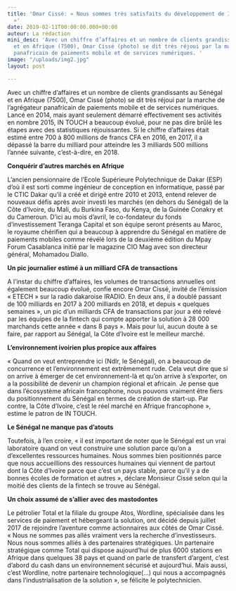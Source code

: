 ```yaml
---
title: 'Omar Cissé: « Nous sommes très satisfaits du développement de IN TOUCH aujourd’hui
  »'
date: 2019-02-11T00:00:00.000+00:00
auteur: La rédaction
mini_desc: 'Avec un chiffre d’affaires et un nombre de clients grandissants au Sénégal
  et en Afrique (7500), Omar Cissé (photo) se dit très réjoui par la marche de l’agrégateur
  panafricain de paiements mobile et de services numériques. '
image: "/uploads/img2.jpg"
layout: post

---
```

Avec un chiffre d’affaires et un nombre de clients grandissants au Sénégal et en Afrique (7500), Omar Cissé (photo) se dit très réjoui par la marche de l’agrégateur panafricain de paiements mobile et de services numériques. Lancé en 2014, mais ayant seulement démarré effectivement ses activités en nombre 2015, IN TOUCH a beaucoup évolué, pour ne pas dire brûlé les étapes avec des statistiques réjouissantes. Si le chiffre d’affaires était estimé entre 700 à 800 millions de francs CFA en 2016, en 2017, il a dépassé la barre du milliard pour atteindre les 3 milliards 500 millions l’année suivante, c’est-à-dire, en 2018.

**Conquérir d’autres marchés en Afrique**

L’ancien pensionnaire de l’Ecole Supérieure Polytechnique de Dakar (ESP) d’où il est sorti comme ingénieur de conception en informatique, passé par le CTIC Dakar qu’il a créé et dirigé entre 2010 et 2013, entend relever de nouveaux défis après avoir investi les marchés (en dehors du Sénégal) de la Côte d’Ivoire, du Mali, du Burkina Faso, du Kenya, de la Guinée Conakry et du Cameroun. D’ici au mois d’avril, le co-fondateur du fonds d’investissement Teranga Capital et son équipe seront présents au Maroc, le royaume chérifien qui a beaucoup à apprendre du Sénégal en matière de paiements mobiles comme révélé lors de la deuxième édition du Mpay Forum Casablanca initié par le magazine CIO Mag avec son directeur général, Mohamadou Diallo.

**Un pic journalier estimé à un milliard CFA de transactions**

A l’instar du chiffre d’affaires, les volumes de transactions annuelles ont également beaucoup évolué, confie encore Omar Cissé, invité de l’émission « ETECH » sur la radio dakaroise IRADIO. En deux ans, il a doublé passant de 100 milliards en 2017 à 200 milliards en 2018, et depuis « quelques semaines », un pic d’un milliards CFA de transactions par jour a été relevé par les équipes de la fintech qui compte apporter la solution à 28 000 marchands cette année « dans 8 pays ». Mais pour lui, aucun doute à se faire, par rapport au Sénégal, la Côte d’Ivoire est le meilleur marché.

**L’environnement ivoirien plus propice aux affaires**

« Quand on veut entreprendre ici (Ndlr, le Sénégal), on a beaucoup de concurrence et l’environnement est extrêmement rude. Cela veut dire que si on arrive à émerger de cet environnement-là et qu’on arrive à s’exporter, on a la possibilité de devenir un champion régional et africain. Je pense que dans l’écosystème africain francophone, nous pouvons vraiment être fiers du positionnement du Sénégal en termes de création de start-up. Par contre, la Côte d’Ivoire, c’est le réel marché en Afrique francophone », estime le patron de IN TOUCH.

**Le Sénégal ne manque pas d’atouts**

Toutefois, à l’en croire, « il est important de noter que le Sénégal est un vrai laboratoire quand on veut construire une solution parce qu’on a d’excellentes ressources humaines. Nous sommes bien positionnés parce que nous accueillions des ressources humaines qui viennent de partout dont la Côte d’Ivoire parce que c’est un pays stable, parce qu’il y a de bonnes écoles de formation et autres », déclare Monsieur Cissé selon qui la moitié des clients de la fintech se trouve au Sénégal.

**Un choix assumé de s’allier avec des mastodontes**

Le pétrolier Total et la filiale du groupe Atos, Wordline, spécialisée dans les services de paiement et hébergeant la solution, ont décidé depuis juillet 2017 de rejoindre l’aventure comme actionnaires aux côtés de Omar Cissé. « Nous ne sommes pas allés vraiment vers la recherche d’investisseurs. Nous nous sommes alliés à des partenaires stratégiques. Un partenaire stratégique comme Total qui dispose aujourd’hui de plus 6000 stations en Afrique dans quelques 38 pays et quand on parle de transfert d’argent, c’est d’abord du cash dans un environnement sécurisé et aujourd’hui. Mais aussi, c’est Wordline, notre partenaire technologique(…) qui nous a accompagnés dans l’industrialisation de la solution », se félicite le polytechnicien.